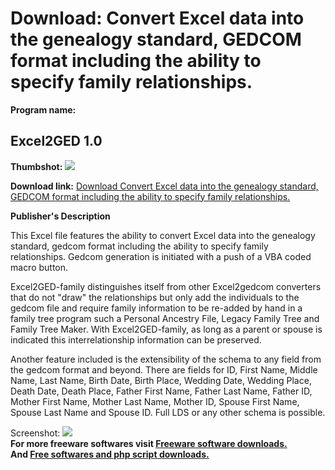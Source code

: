 # Download: Convert Excel data into the genealogy standard, GEDCOM format including the ability to specify family relationships.

**Program name:**

## Excel2GED 1.0

  
**Thumbshot:** ![](http://www.freewarefiles.com/screenshot/excel2ged1_md.jpg)   
  
**Download link:** [Download Convert Excel data into the genealogy standard, GEDCOM format including the ability to specify family relationships.](http://freesoftwares.boysofts.com/Excel2GED_program_49311.html)  
  


**Publisher's Description**  
  


This Excel file features the ability to convert Excel data into the genealogy standard, gedcom format including the ability to specify family relationships. Gedcom generation is initiated with a push of a VBA coded macro button. 

Excel2GED-family distinguishes itself from other Excel2gedcom converters that do not "draw" the relationships but only add the individuals to the gedcom file and require family information to be re-added by hand in a family tree program such a Personal Ancestry File, Legacy Family Tree and Family Tree Maker. With Excel2GED-family, as long as a parent or spouse is indicated this interrelationship information can be preserved.

Another feature included is the extensibility of the schema to any field from the gedcom format and beyond. There are fields for ID, First Name, Middle Name, Last Name, Birth Date, Birth Place, Wedding Date, Wedding Place, Death Date, Death Place, Father First Name, Father Last Name, Father ID, Mother First Name, Mother Last Name, Mother ID, Spouse First Name, Spouse Last Name and Spouse ID. Full LDS or any other schema is possible.

  
  
Screenshot: ![](http://www.freewarefiles.com/screenshot/excel2ged1.jpg)   
**For more freeware softwares visit [Freeware software downloads.](http://freesoftwares.boysofts.com/)**   
**And [Free softwares and php script downloads.](http://www.boysofts.com/)**
